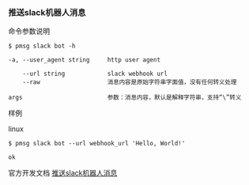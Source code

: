 ### 推送slack机器人消息

命令参数说明

```text
$ pmsg slack bot -h

-a, --user_agent string     http user agent

    --url string            slack webhook url
    --raw                   消息内容是原始字符串字面值，没有任何转义处理

args                        参数：消息内容，默认是解释字符串，支持“\”转义
```

样例

linux

```shell
$ pmsg slack bot --url webhook_url 'Hello, World!'

ok
```

官方开发文档 [推送slack机器人消息](https://api.slack.com/messaging/webhooks)